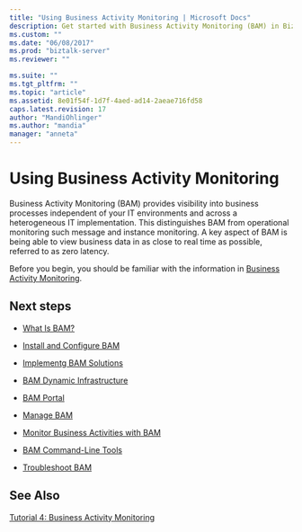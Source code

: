```yaml
---
title: "Using Business Activity Monitoring | Microsoft Docs"
description: Get started with Business Activity Monitoring (BAM) in BizTalk Server
ms.custom: ""
ms.date: "06/08/2017"
ms.prod: "biztalk-server"
ms.reviewer: ""

ms.suite: ""
ms.tgt_pltfrm: ""
ms.topic: "article"
ms.assetid: 8e01f54f-1d7f-4aed-ad14-2aeae716fd58
caps.latest.revision: 17
author: "MandiOhlinger"
ms.author: "mandia"
manager: "anneta"
---
```

# Using Business Activity Monitoring
Business Activity Monitoring (BAM) provides visibility into business processes independent of your IT environments and across a heterogeneous IT implementation. This distinguishes BAM from operational monitoring such message and instance monitoring. A key aspect of BAM is being able to view business data in as close to real time as possible, referred to as zero latency.  
  
 Before you begin, you should be familiar with the information in [Business Activity Monitoring](../core/business-activity-monitoring.md).  
  
## Next steps
  
-   [What Is BAM?](../core/what-is-bam.md)  
  
-   [Install and Configure BAM](../core/installing-and-configuring-bam.md)  
  
-   [Implementg BAM Solutions](../core/implementing-bam-solutions.md)  
  
-   [BAM Dynamic Infrastructure](../core/bam-dynamic-infrastructure.md)  
  
-   [BAM Portal](../core/bam-portal.md)  
  
-   [Manage BAM](../core/managing-bam.md)  
  
-   [Monitor Business Activities with BAM](../core/monitoring-business-activities-with-bam.md)  

-   [BAM Command-Line Tools](bam-command-line-tools.md)
  
-   [Troubleshoot BAM](../core/troubleshooting-bam.md)  
  
## See Also  
 [Tutorial 4: Business Activity Monitoring](https://msdn.microsoft.com/library/81d5e768-f8a6-4eb0-8e6c-64db47455476)